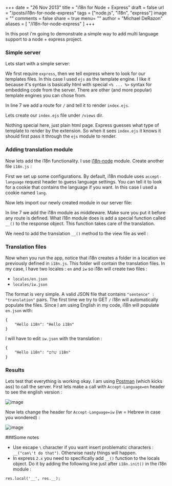 +++
date = "26 Nov 2013"
title = "i18n for Node + Express"
draft = false
url = "/posts/i18n-for-node-express"
tags = ["node.js", "i18n", "express"]
image = ""
comments = false
share = true
menu= ""
author = "Michael DeRazon"
aliases = [
    "/i18n-for-node-express"
]
+++

In this post i'm going to demonstrate a simple way to add multi language support to a node + express project.

### Simple server
Lets start with a simple server:

<script src="https://gist.github.com/mderazon/7229439.js"></script>

We first require `express`, then we tell express where to look for our templates files. In this case I used `ejs` as the template engine. I like it because it's syntax is basically html with special `<% ... %>` syntax for embedding code from the server. There are other (and more popular) template engines you can chose from.

In line 7 we add a route for `/` and tell it to render `index.ejs`.

Lets create our `index.ejs` file under `/views` dir.

<script src="https://gist.github.com/mderazon/7229648.js"></script>

Nothing special here, just plain html page. Express guesses what type of template to render by the extension. So when it sees `index.ejs` it knows it should first pass it through the `ejs` module to render.

### Adding translation module

Now lets add the i18n functionality. I use [i18n-node](https://github.com/mashpie/i18n-node) module. Create another file `i18n.js` :

<script src="https://gist.github.com/mderazon/7229824.js"></script>

First we set up some configurations. By default, i18n module uses `accept-language` request header to guess language settings. You can tell it to look for a cookie that contains the language if you want. In this case I used a cookie named `lang`.

Now lets import our newly created module in our server file:

<script src="https://gist.github.com/mderazon/7230558.js"></script>

In line 7 we add the i18n module as middleware. Make sure you put it before any route is defined. What i18n module does is add a special function called `__()` to the response object. This function takes care of the translation.

We need to add the translation `__()` method to the view file as well :
<script src="https://gist.github.com/mderazon/7230774.js"></script>



### Translation files
Now when you run the app, notice that i18n creates a folder in a location we previously defined in `i18n.js`. This folder will contain the translation files. In my case, I have two locales : `en` and `iw` so i18n will create two files :

- `locales/en.json`
- `locales/iw.json`

The format is very simple. A valid JSON file that contains `"sentence" : "translation"` pairs. The first time we try to GET `/` i18n will automatically populate the files. Since I am using English in my code, i18n will populate `en.json` with:

```
{
	"Hello i18n": "Hello i18n"
}
```

I will have to edit `iw.json` with the translation :

```
{
	"Hello i18n": "שלום i18n"
}
```

### Results
Lets test that everything is working okay. I am using [Postman](https://chrome.google.com/webstore/detail/postman-rest-client/fdmmgilgnpjigdojojpjoooidkmcomcm/details?hl=en) (which kicks ass) to call the server. First lets make a call with `Accept-Language=en` header to see the english version :

![image](/images/posts/postman-en.png)

Now lets change the header for `Accept-Language=iw` (iw = Hebrew in case you wondered) :

![image](/images/posts/postman-iw.png)



###Some notes

- Use escape `\` character if you want insert problematic characters : `__("can\'t do that")`. Otherwise nasty things will happen.
- In express `2.x` you need to specifically add `__()` function to the locals object. Do it by adding the following line just after `i18n.init()` in the i18n module :

```
res.local('__', res.__);
```
